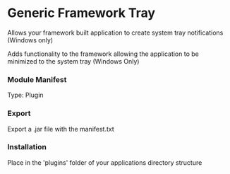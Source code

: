 Generic Framework Tray
======================

Allows your framework built application to create system tray notifications (Windows only)

Adds functionality to the framework allowing the application to be minimized to the system tray (Windows Only)

### Module Manifest
Type: Plugin

### Export
Export a .jar file with the manifest.txt


### Installation
Place in the 'plugins' folder of your applications directory structure

